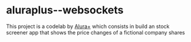 # aluraplus--websockets
This project is a codelab by [Alura+](https://www.alura.com.br/) which consists in build an stock screener app that shows the price changes of a fictional company shares
